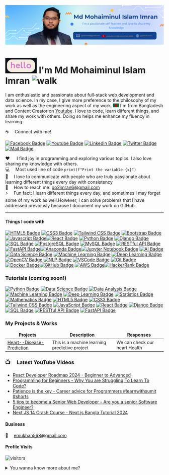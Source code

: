 ![Github Banner](https://github.com/mmiimran/mmiimran/blob/main/git_cover2.png)

# <img src="helllo.gif" width="100px" alt="hi"> I'm Md Mohaiminul Islam Imran <img src="https://github.com/mmiimran/mmiimran/blob/main/Copy%20of%20md%20Imran.gif" width="100px" height="70px" alt="walk">

I am enthusiastic and passionate about full-stack web development and data science. In my case, I give more preference to the philosophy of my work as well as the engineering aspect of my work. <img src="bangladesh.png" width="18"/> I'm from Bangladesh and Content Creator on [Youtube](https://www.youtube.com/@code_2_learn6666). I love to code, learn different things, and share my work with others. Doing so helps me enhance my fluency in learning.

:coffee: &emsp;Connect with me!

[![Facebook Badge](https://img.shields.io/badge/Facebook-1877F2?style=for-the-badge&logo=facebook&logoColor=white)](https://www.facebook.com/profile.php?id=61554897388726) [![Youtube Badge](https://img.shields.io/badge/YouTube-FF0000?style=for-the-badge&logo=youtube&logoColor=white)](https://youtube.com/@code_2_learn6666) [![Linkedin Badge](https://img.shields.io/badge/LinkedIn-0077B5?style=for-the-badge&logo=linkedin&logoColor=white)](https://www.linkedin.com/in/md-mohaiminul-islam-imran-014299117/)  [![Twitter Badge](https://img.shields.io/badge/Twitter-1DA1F2?style=for-the-badge&logo=twitter&logoColor=white)](https://twitter.com/imran_bin_MD) [![Mail Badge](https://img.shields.io/badge/Gmail-D14836?style=for-the-badge&logo=gmail&logoColor=white)](mailto:go2imran6@gmail.com)

:hearts: &emsp; I find joy in programming and exploring various topics. I also love sharing my knowledge with others.<br/>
:computer: &emsp;Most used line of code `print(f"Print the variable {x}")` <br/>
🤔 &emsp;I love to communicate with people who are truly passionate about learning different things every day with consistency<br/>
:e-mail: &emsp;How to reach me: go2imran6@gmail.com<br/>
⚡ &emsp;Fun fact: I learn different things every day, and sometimes I may forget some of my work as well.However, I can solve problems that I have addressed previously because I document my work on GitHub.<hr>

#### Things I code with

[![HTML5 Badge](https://img.shields.io/badge/-HTML5-E34F26?style=for-the-badge&labelColor=black&logo=html5&logoColor=E34F26)](#) [![CSS3 Badge](https://img.shields.io/badge/-CSS3-1572B6?style=for-the-badge&labelColor=black&logo=css3&logoColor=1572B6)](#) [![Tailwind CSS Badge](https://img.shields.io/badge/-Tailwind_CSS-38B2AC?style=for-the-badge&labelColor=black&logo=tailwindcss&logoColor=38B2AC)](#) [![Bootstrap Badge](https://img.shields.io/badge/-Bootstrap-563D7C?style=for-the-badge&labelColor=black&logo=bootstrap&logoColor=563D7C)](#) [![Javascript Badge](https://img.shields.io/badge/-Javascript-F0DB4F?style=for-the-badge&labelColor=black&logo=javascript&logoColor=F0DB4F)](#)[![React Badge](https://img.shields.io/badge/-React-61DBFB?style=for-the-badge&labelColor=black&logo=react&logoColor=61DBFB)](#)  [![Python Badge](https://img.shields.io/badge/-Python-3776AB?style=for-the-badge&labelColor=black&logo=python&logoColor=3776AB)](#) [![Django Badge](https://img.shields.io/badge/-Django-092E20?style=for-the-badge&labelColor=black&logo=django&logoColor=092E20)](#) [![SQL Badge](https://img.shields.io/badge/-SQL-4479A1?style=for-the-badge&labelColor=black&logo=sql&logoColor=4479A1)](#) [![PostgreSQL Badge](https://img.shields.io/badge/-PostgreSQL-336791?style=for-the-badge&labelColor=black&logo=postgresql&logoColor=336791)](#) [![MySQL Badge](https://img.shields.io/badge/-MySQL-4479A1?style=for-the-badge&labelColor=black&logo=mysql&logoColor=4479A1)](#) [![RESTful API Badge](https://img.shields.io/badge/-RESTful_API-6DB33F?style=for-the-badge&labelColor=black)](#) [![FastAPI Badge](https://img.shields.io/badge/-FastAPI-009688?style=for-the-badge&labelColor=black&logo=fastapi&logoColor=009688)](#)[![Anaconda Badge](https://img.shields.io/badge/-Anaconda-44A833?style=for-the-badge&labelColor=black&logo=anaconda&logoColor=44A833)](#)[![Jupyter Notebook Badge](https://img.shields.io/badge/-Jupyter%20Notebook-F37626?style=for-the-badge&labelColor=black&logo=jupyter&logoColor=F37626)](#) [![AI Badge](https://img.shields.io/badge/-AI-FF4081?style=for-the-badge&labelColor=black)](#)[![Data Science Badge](https://img.shields.io/badge/-Data_Science-336699?style=for-the-badge&labelColor=black)](#) [![Machine Learning Badge](https://img.shields.io/badge/-Machine_Learning-FFA500?style=for-the-badge&labelColor=black)](#) [![Deep Learning Badge](https://img.shields.io/badge/-Deep_Learning-FF4500?style=for-the-badge&labelColor=black)](#) [![OpenCV Badge](https://img.shields.io/badge/-OpenCV-5C3EE8?style=for-the-badge&labelColor=black)](#) [![NLP Badge](https://img.shields.io/badge/-NLP-4DB27D?style=for-the-badge&labelColor=black)](#) [![VSCode Badge](https://img.shields.io/badge/Visual_Studio-5C2D91?style=for-the-badge&logo=visual%20studio&logoColor=white)](#) [![Git Badge](https://img.shields.io/badge/Git-F05032?style=for-the-badge&logo=git&logoColor=white)](#)[![Docker Badge](https://img.shields.io/badge/-Docker-2496ED?style=for-the-badge&labelColor=black&logo=docker&logoColor=2496ED)](#)[![GitHub Badge](https://img.shields.io/badge/-GitHub-181717?style=for-the-badge&labelColor=black&logo=github)](https://github.com/) [![AWS Badge](https://img.shields.io/badge/-AWS-232F3E?style=for-the-badge&labelColor=black&logo=amazon-aws&logoColor=FF9900)](#)[![HackerRank Badge](https://img.shields.io/badge/-HackerRank-2EC866?style=for-the-badge&labelColor=black&logo=hackerrank&logoColor=2EC866)](#)





### Tutorials (coming soon!)

[![Python Badge](https://img.shields.io/badge/-Python-3776AB?style=for-the-badge&labelColor=black&logo=python&logoColor=3776AB)](https://www.youtube.com/watch?v=qeQ5sv1UY2k&list=PLXQxxBCFogIoUdyr3Xf9rL1rG5fEq2QMu&index=1&t=2s)
[![Data Science Badge](https://img.shields.io/badge/-Data_Science-336791?style=for-the-badge&labelColor=black)](#)
[![Data Analysis Badge](https://img.shields.io/badge/-Data_Analysis-1F425F?style=for-the-badge&labelColor=black)](#)
[![Machine Learning Badge](https://img.shields.io/badge/-Machine_Learning-FF4500?style=for-the-badge&labelColor=black)](#)
[![Deep Learning Badge](https://img.shields.io/badge/-Deep_Learning-FF6347?style=for-the-badge&labelColor=black)](#)
[![Statistics Badge](https://img.shields.io/badge/-Statistics-2E8B57?style=for-the-badge&labelColor=black)](#)
[![Mathematics Badge](https://img.shields.io/badge/-Mathematics-8B008B?style=for-the-badge&labelColor=black)](#)
[![HTML5 Badge](https://img.shields.io/badge/-HTML5-E34F26?style=for-the-badge&labelColor=black&logo=html5&logoColor=E34F26)](#)
[![CSS3 Badge](https://img.shields.io/badge/-CSS3-1572B6?style=for-the-badge&labelColor=black&logo=css3&logoColor=1572B6)](#)
[![Tailwind CSS Badge](https://img.shields.io/badge/-Tailwind_CSS-38B2AC?style=for-the-badge&labelColor=black&logo=tailwindcss&logoColor=38B2AC)](#)
[![JavaScript Badge](https://img.shields.io/badge/-JavaScript-F7DF1E?style=for-the-badge&labelColor=black&logo=javascript&logoColor=F7DF1E)](#)
[![React Badge](https://img.shields.io/badge/-React-61DAFB?style=for-the-badge&labelColor=black&logo=react&logoColor=61DAFB)](#)
[![Django Badge](https://img.shields.io/badge/-Django-092E20?style=for-the-badge&labelColor=black&logo=django&logoColor=092E20)](#)
[![SQL Badge](https://img.shields.io/badge/-SQL-4479A1?style=for-the-badge&labelColor=black&logo=sql&logoColor=4479A1)](#)
[![RESTful API Badge](https://img.shields.io/badge/-RESTful_API-6DB33F?style=for-the-badge&labelColor=black)](#)
[![FastAPI Badge](https://img.shields.io/badge/-FastAPI-009688?style=for-the-badge&labelColor=black&logo=fastapi&logoColor=009688)](#)

### My Projects & Works

<table>
  <thead align="center">
    <tr border: none;>
      <td><b>Projects</b></td>
      <td><b>Description</b></td>
      <td><b>Responses</b></td>
    </tr>
  </thead>
  <tbody>
    <tr>
      <td><a href="https://github.com/emumia/Heart-Disease-Checker" target="_blank">Heart--Disease-Prediction</a></td>
      <td>This is a machine learning predictive project </td>
      <td>We can check our heart Health</td>
    </tr>
   
  </tbody>
</table>

### 📺 &emsp;Latest YouTube Videos

<!-- YOUTUBE:START -->
- [React Developer Roadmap 2024 - Beginner to Advanced](https://www.youtube.com/watch?v=GHriWlXHiwE)
- [Programming for Beginners - Why You are Struggling To Learn To Code?](https://www.youtube.com/watch?v=wRMSNJUCR2k)
- [Patience is the key - Career advice for Programmers #learnwithsumit #shorts](https://www.youtube.com/watch?v=hHzz1Hdyh70)
- [5 tips to become a Senior Web Developer - Are you a senior Software Engineer?](https://www.youtube.com/watch?v=QSzL_N5Ffeg)
- [Next JS 14 Crash Course - Next.js Bangla Tutorial 2024](https://www.youtube.com/watch?v=NgrljB7UU34)
<!-- YOUTUBE:END -->

#### Business

:email: &emsp;emukhan568@gmail.com
<br >

#### Profile Visits

![visitors](https://visitor-badge.glitch.me/badge?page_id=mmiimran)

<details>
<summary>
  You wanna know more about me?
</summary>

<br >

I love sharing knowledge and putting tutorials, courses and posts together for helping other developers, and that's why Learn with Sumit Youtube Channel exists!

#### What is Learn with Sumit?

"Learn with Sumit" is all about teaching web development skills and techniques in an efficient and practical manner. It has all the tools you need to learn the newest and most popular technologies to convert you from a no stack to full stack developer. I started "Learn with Sumit" in order to share my passion for web development and do what I truly love - teach and inspire new web developers.

#### Github Stats

![learnwithsumit's github stats](https://github-readme-stats.vercel.app/api?username=mmiimran&count_private=true&theme=tokyonight&hide=contribs,prs)

</details>
